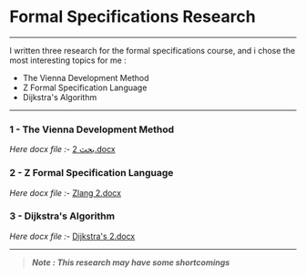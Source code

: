 # Formal Specifications Research
---
  I written three research for the formal specifications course, and i chose 
  the most interesting topics for me :
  
  - The Vienna Development Method
  - Z Formal Specification Language
  - Dijkstra's Algorithm

---
### 1 - The Vienna Development Method

   *Here docx file :-*
   [بحث 2.docx](https://github.com/psau-edu-sa/se3131-article-BAYANGH/files/9998125/2.docx)



### 2 - Z Formal Specification Language
   
   *Here docx file :-*
   [Zlang 2.docx](https://github.com/psau-edu-sa/se3131-article-BAYANGH/files/9998128/Zlang.2.docx)


  
### 3 - Dijkstra's Algorithm
   
   *Here docx file :-*
   [Dijkstra's 2.docx](https://github.com/psau-edu-sa/se3131-article-BAYANGH/files/9998129/Dijkstra.s.2.docx)


----
>***Note : This research may have some shortcomings***
